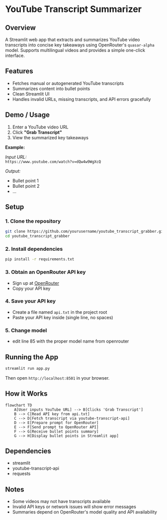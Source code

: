 # YouTube Transcript Summarizer

## Overview
A Streamlit web app that extracts and summarizes YouTube video transcripts into concise key takeaways using OpenRouter's `quasar-alpha` model. Supports multilingual videos and provides a simple one-click interface.

## Features
- Fetches manual or autogenerated YouTube transcripts
- Summarizes content into bullet points
- Clean Streamlit UI
- Handles invalid URLs, missing transcripts, and API errors gracefully

## Demo / Usage
1. Enter a YouTube video URL
2. Click **"Grab Transcript"**
3. View the summarized key takeaways

**Example:**

_Input URL:_  
`https://www.youtube.com/watch?v=dQw4w9WgXcQ`

_Output:_  
- Bullet point 1  
- Bullet point 2  
- ...

## Setup

### 1. Clone the repository
```bash
git clone https://github.com/yourusername/youtube_transcript_grabber.git
cd youtube_transcript_grabber
```

### 2. Install dependencies
```bash
pip install -r requirements.txt
```

### 3. Obtain an OpenRouter API key
- Sign up at [OpenRouter](https://openrouter.ai/)
- Copy your API key

### 4. Save your API key
- Create a file named `api.txt` in the project root
- Paste your API key inside (single line, no spaces)

### 5. Change model
- edit line 85 with the proper model name from openrouter

## Running the App
```bash
streamlit run app.py
```
Then open `http://localhost:8501` in your browser.

## How it Works

```mermaid
flowchart TD
    A[User inputs YouTube URL] --> B[Clicks 'Grab Transcript']
    B --> C[Read API key from api.txt]
    C --> D[Fetch transcript via youtube-transcript-api]
    D --> E[Prepare prompt for OpenRouter]
    E --> F[Send prompt to OpenRouter API]
    F --> G[Receive bullet points summary]
    G --> H[Display bullet points in Streamlit app]
```

## Dependencies
- streamlit
- youtube-transcript-api
- requests

## Notes
- Some videos may not have transcripts available
- Invalid API keys or network issues will show error messages
- Summaries depend on OpenRouter's model quality and API availability